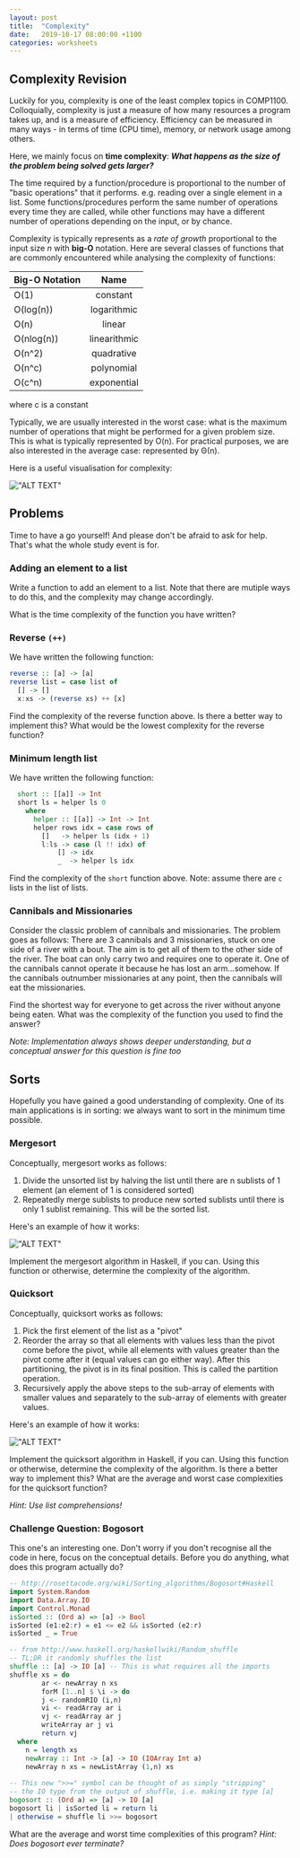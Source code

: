 ```yaml
---
layout: post
title:  "Complexity"
date:   2019-10-17 08:00:00 +1100
categories: worksheets
---
```


## Complexity Revision

Luckily for you, complexity is one of the least complex topics in COMP1100. Colloquially, complexity is just a measure of how many resources a program takes up, and is a measure of efficiency. Efficiency can be measured in many ways - in terms of time (CPU time), memory, or network usage among others.

Here, we mainly focus on **time complexity**: _**What happens as the size of the problem being solved gets larger?**_

The time required by a function/procedure is proportional to the number of "basic operations" that it performs. e.g. reading over a single element in a list. Some functions/procedures perform the same number of operations every time they are called, while other functions may have a different number of operations depending on the input, or by chance.

Complexity is typically represents as a _rate of growth_ proportional to the input size _n_ with **big-O** notation. Here are several classes of functions that are commonly encountered while analysing the complexity of functions:

| Big-O Notation | Name          |
| -------------- |:-------------:|
| O(1)           | constant      |
| O(log(n))      | logarithmic   |
| O(n)           | linear        |
| O(nlog(n))     | linearithmic  |
| O(n^2)         | quadrative    |
| O(n^c)         | polynomial    |
| O(c^n)         | exponential   |

where c is a constant

Typically, we are usually interested in the worst case: what is the maximum number of operations that might be performed for a given problem size. This is what is typically represented by O(n). For practical purposes, we are also interested in the average case: represented by Θ(n).

Here is a useful visualisation for complexity:

!["ALT TEXT"](https://raw.githubusercontent.com/COMP1100-PAL/comp1100-pal.github.io/master/_posts/Screenshot%20from%202018-05-29%2016-30-25.png "WOWO")

## Problems
Time to have a go yourself! And please don't be afraid to ask for help. That's what the whole study event is for.

### Adding an element to a list
Write a function to add an element to a list. Note that there are mutiple ways to do this, and the complexity may change accordingly.

What is the time complexity of the function you have written?

### Reverse `(++)`
We have written the following function:
```haskell
reverse :: [a] -> [a]
reverse list = case list of
  [] -> []
  x:xs -> (reverse xs) ++ [x]
```
Find the complexity of the reverse function above. Is there a better way to implement this? What would be the lowest complexity for the reverse function?

### Minimum length list
We have written the following function:
```haskell
  short :: [[a]] -> Int
  short ls = helper ls 0
    where
      helper :: [[a]] -> Int -> Int
      helper rows idx = case rows of
        []   -> helper ls (idx + 1)
        l:ls -> case (l !! idx) of
            [] -> idx
            _  -> helper ls idx
```
Find the complexity of the ```short``` function above. Note: assume there are `c` lists in the list of lists.

### Cannibals and Missionaries

Consider the classic problem of cannibals and missionaries. The problem goes as follows:
There are 3 cannibals and 3 missionaries, stuck on one side of a river with a bout. The aim is to get all of them to the other side of the river. The boat can only carry two and requires one to operate it. One of the cannibals cannot operate it because he has lost an arm...somehow. If the cannibals outnumber missionaries at any point, then the cannibals will eat the missionaries.

Find the shortest way for everyone to get across the river without anyone being eaten. What was the complexity of the function you used to find the answer?

_Note: Implementation always shows deeper understanding, but a conceptual answer for this question is fine too_

## Sorts
Hopefully you have gained a good understanding of complexity. One of its main applications is in sorting: we always want to sort in the minimum time possible.

### Mergesort
Conceptually, mergesort works as follows:
1. Divide the unsorted list by halving the list until there are n sublists of 1 element (an element of 1 is considered sorted)
2. Repeatedly merge sublists to produce new sorted sublists until there is only 1 sublist remaining. This will be the sorted list.

Here's an example of how it works:

!["ALT TEXT"](https://upload.wikimedia.org/wikipedia/commons/e/e6/Merge_sort_algorithm_diagram.svg "WOWO")

Implement the mergesort algorithm in Haskell, if you can. Using this function or otherwise, determine the complexity of the algorithm.

### Quicksort

Conceptually, quicksort works as follows:

1. Pick the first element of the list as a "pivot"
2. Reorder the array so that all elements with values less than the pivot come before the pivot, while all elements with values greater than the pivot come after it (equal values can go either way). After this partitioning, the pivot is in its final position. This is called the partition operation.
3. Recursively apply the above steps to the sub-array of elements with smaller values and separately to the sub-array of elements with greater values.

Here's an example of how it works:

!["ALT TEXT"](https://nevalalee.files.wordpress.com/2013/08/quicksort.jpg "WOWO")

Implement the quicksort algorithm in Haskell, if you can. Using this function or otherwise, determine the complexity of the algorithm. Is there a better way to implement this? What are the average and worst case complexities for the quicksort function?

_Hint: Use list comprehensions!_

### Challenge Question: Bogosort

This one's an interesting one. Don't worry if you don't recognise all the code in here, focus on the conceptual details. Before you do anything, what does this program actually do?

```haskell
-- http://rosettacode.org/wiki/Sorting_algorithms/Bogosort#Haskell
import System.Random
import Data.Array.IO
import Control.Monad
isSorted :: (Ord a) => [a] -> Bool
isSorted (e1:e2:r) = e1 <= e2 && isSorted (e2:r)
isSorted _ = True

-- from http://www.haskell.org/haskellwiki/Random_shuffle
-- TL;DR it randomly shuffles the list
shuffle :: [a] -> IO [a] -- This is what requires all the imports
shuffle xs = do
        ar <- newArray n xs
        forM [1..n] $ \i -> do
        j <- randomRIO (i,n)
        vi <- readArray ar i
        vj <- readArray ar j
        writeArray ar j vi
        return vj
  where
    n = length xs
    newArray :: Int -> [a] -> IO (IOArray Int a)
    newArray n xs = newListArray (1,n) xs
    
-- This new ">>=" symbol can be thought of as simply "stripping"
-- the IO type from the output of shuffle, i.e. making it type [a]
bogosort :: (Ord a) => [a] -> IO [a]
bogosort li | isSorted li = return li
| otherwise = shuffle li >>= bogosort
```

What are the average and worst time complexities of this program?
_Hint: Does bogosort ever terminate?_

